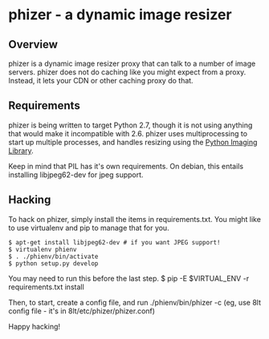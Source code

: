 # phizer - a dynamic image resizer

## Overview

phizer is a dynamic image resizer proxy that can talk to a number of
image servers. phizer does not do caching like you might expect from
a proxy. Instead, it lets your CDN or other caching proxy do that.

## Requirements

phizer is being written to target Python 2.7, though it is not using
anything that would make it incompatible with 2.6. phizer uses 
multiprocessing to start up multiple processes, and handles resizing
using the [Python Imaging Library](http://www.pythonware.com/products/pil/).

Keep in mind that PIL has it's own requirements. On debian, this entails
installing libjpeg62-dev for jpeg support.

## Hacking

To hack on phizer, simply install the items in requirements.txt. You might
like to use virtualenv and pip to manage that for you.

    $ apt-get install libjpeg62-dev # if you want JPEG support!
    $ virtualenv phienv
    $ . ./phienv/bin/activate
    $ python setup.py develop
    
You may need to run this before the last step.
    $ pip -E $VIRTUAL_ENV -r requirements.txt install 
  
Then, to start, create a config file, and run ./phienv/bin/phizer -c <configfile>
(eg, use 8lt config file - it's in 8lt/etc/phizer/phizer.conf)

Happy hacking!
